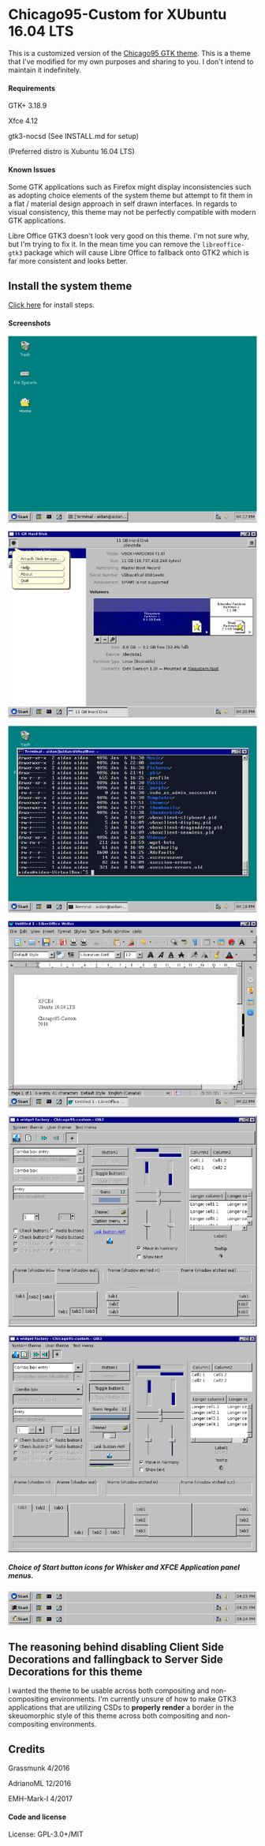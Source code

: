 # Chicago95-Custom for XUbuntu 16.04 LTS
This is a customized version of the [Chicago95 GTK theme](https://github.com/grassmunk/Chicago95). This is a theme that I've modified for my own purposes and sharing to you. I don't intend to maintain it indefinitely.

#### Requirements
GTK+ 3.18.9

Xfce 4.12

gtk3-nocsd (See INSTALL.md for setup)

(Preferred distro is Xubuntu 16.04 LTS)

#### Known Issues
Some GTK applications such as Firefox might display inconsistencies such as adopting choice elements of the system theme but attempt to fit them in a flat / material design approach in self drawn interfaces. In regards to visual consistency, this theme may not be perfectly compatible with modern GTK applications.

Libre Office GTK3 doesn't look very good on this theme. I'm not sure why, but I'm trying to fix it. In the mean time you can remove the `libreoffice-gtk3` package which will cause Libre Office to fallback onto GTK2 which is far more consistent and looks better.

## Install the system theme
[Click here](INSTALL.md) for install steps.

#### Screenshots
![](images/Desktop1.jpg "Desktop")

![](images/Desktop1_disks.jpg "Desktop examples")

![](images/Desktop1_terminal.jpg "Desktop examples 2")

![](images/Desktop1_writer.jpg "Desktop examples 3")

![](images/AWF_GTK2.jpg "Widget Factory GTK2")

![](images/AWF_GTK3.jpg "Widget Factory GTK3")

##### Choice of Start button icons for Whisker and XFCE Application panel menus.

![](images/panel_buttons.jpg "Panel Buttons")

## The reasoning behind disabling Client Side Decorations and fallingback to Server Side Decorations for this theme
I wanted the theme to be usable across both compositing and non-compositing environments. I'm currently unsure of how to make GTK3 applications that are utilizing CSDs to **properly render** a border in the skeuomorphic style of this theme across both compositing and non-compositing environments.

## Credits
Grassmunk 4/2016

AdrianoML 12/2016

EMH-Mark-I 4/2017

#### Code and license
License: GPL-3.0+/MIT
